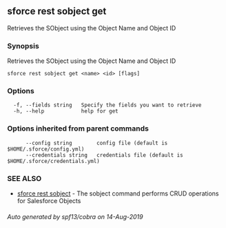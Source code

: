 ## sforce rest sobject get

Retrieves the SObject using the Object Name and Object ID

### Synopsis

Retrieves the SObject using the Object Name and Object ID

```
sforce rest sobject get <name> <id> [flags]
```

### Options

```
  -f, --fields string   Specify the fields you want to retrieve
  -h, --help            help for get
```

### Options inherited from parent commands

```
      --config string        config file (default is $HOME/.sforce/config.yml)
      --credentials string   credentials file (default is $HOME/.sforce/credentials.yml)
```

### SEE ALSO

* [sforce rest sobject](sforce_rest_sobject.md)	 - The sobject command performs CRUD operations for Salesforce Objects

###### Auto generated by spf13/cobra on 14-Aug-2019
